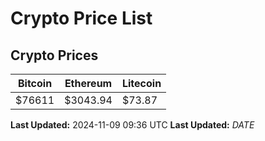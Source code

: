 # Crypto Price List

## Crypto Prices
| Bitcoin | Ethereum | Litecoin |
| ------- | -------- | -------- |
| $76611 | $3043.94 | $73.87 |
**Last Updated:** 2024-11-09 09:36 UTC
**Last Updated:** $DATE$
